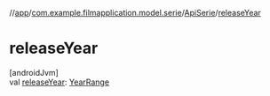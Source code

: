 //[app](../../../index.md)/[com.example.filmapplication.model.serie](../index.md)/[ApiSerie](index.md)/[releaseYear](release-year.md)

# releaseYear

[androidJvm]\
val [releaseYear](release-year.md): [YearRange](../../[root]/-year-range/index.md)

